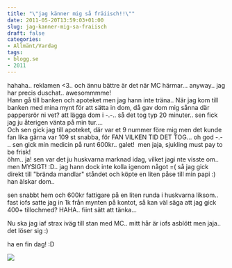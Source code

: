 ```yaml
---
title: "\"jag känner mig så fräiisch!!\""
date: 2011-05-20T13:59:03+01:00
slug: jag-kanner-mig-sa-fraiisch
draft: false
categories:
- Allmänt/Vardag
tags:
- blogg.se
- 2011
---
```

hahaha.. reklamen <3.. och ännu bättre är det när MC härmar... anyway.. jag har precis duschat.. awesommmme!  
Hann gå till banken och apoteket men jag hann inte träna.. När jag kom till banken med mina mynt för att sätta in dom, då gav dom mig sånna där pappersrör ni vet? att lägga dom i -.-.. så det tog typ 20 minuter.. sen fick jag ju återigen vänta på min tur....  
Och sen gick jag till apoteket, där var et 9 nummer före mig men det kunde fan lika gärna var 109 st snabba, för FAN VILKEN TID DET TOG... oh god -.- .. sen gick min medicin på runt 600kr.. galet!  men jaja, sjukling must pay to be frisk!  
öhm.. ja! sen var det ju huskvarna marknad idag, vilket jagi nte visste om.. men MYSIGT! :D.. jag hann dock inte kolla igenom något =( så jag gick direkt till "brända mandlar" ståndet och köpte en liten påse till min papi :) han älskar dom..  
  
sen snabbt hem och 600kr fattigare på en liten runda i huskvarna liksom.. fast iofs satte jag in 1k från mynten på kontot, så kan väl säga att jag gick 400+ tillochmed? HAHA.. fiint sätt att tänka...  
  
Nu ska jag iaf strax iväg till stan med MC.. mitt hår är iofs asblött men jaja.. det löser sig :)  
  
  
ha en fin dag! :D  
  
  
![](/assets/images/blogg.se/marknad_148751279.jpg)